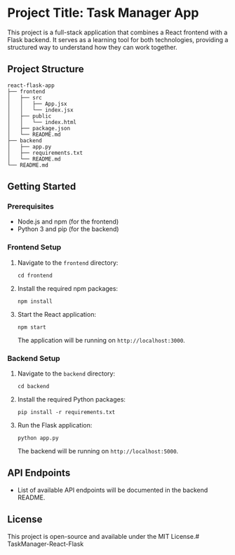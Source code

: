 # Project Title: Task Manager App

This project is a full-stack application that combines a React frontend with a Flask backend. It serves as a learning tool for both technologies, providing a structured way to understand how they can work together.

## Project Structure

```
react-flask-app
├── frontend
│   ├── src
│   │   ├── App.jsx
│   │   └── index.jsx
│   ├── public
│   │   └── index.html
│   ├── package.json
│   └── README.md
├── backend
│   ├── app.py
│   ├── requirements.txt
│   └── README.md
└── README.md
```

## Getting Started

### Prerequisites

- Node.js and npm (for the frontend)
- Python 3 and pip (for the backend)

### Frontend Setup

1. Navigate to the `frontend` directory:
   ```
   cd frontend
   ```

2. Install the required npm packages:
   ```
   npm install
   ```

3. Start the React application:
   ```
   npm start
   ```

   The application will be running on `http://localhost:3000`.

### Backend Setup

1. Navigate to the `backend` directory:
   ```
   cd backend
   ```

2. Install the required Python packages:
   ```
   pip install -r requirements.txt
   ```

3. Run the Flask application:
   ```
   python app.py
   ```

   The backend will be running on `http://localhost:5000`.

## API Endpoints

- List of available API endpoints will be documented in the backend README.


## License

This project is open-source and available under the MIT License.# TaskManager-React-Flask
